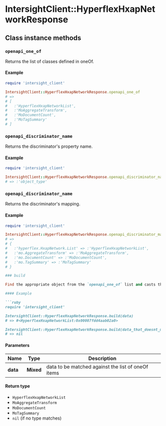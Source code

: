 # IntersightClient::HyperflexHxapNetworkResponse

## Class instance methods

### `openapi_one_of`

Returns the list of classes defined in oneOf.

#### Example

```ruby
require 'intersight_client'

IntersightClient::HyperflexHxapNetworkResponse.openapi_one_of
# =>
# [
#   :'HyperflexHxapNetworkList',
#   :'MoAggregateTransform',
#   :'MoDocumentCount',
#   :'MoTagSummary'
# ]
```

### `openapi_discriminator_name`

Returns the discriminator's property name.

#### Example

```ruby
require 'intersight_client'

IntersightClient::HyperflexHxapNetworkResponse.openapi_discriminator_name
# => :'object_type'
```

### `openapi_discriminator_name`

Returns the discriminator's mapping.

#### Example

```ruby
require 'intersight_client'

IntersightClient::HyperflexHxapNetworkResponse.openapi_discriminator_mapping
# =>
# {
#   :'hyperflex.HxapNetwork.List' => :'HyperflexHxapNetworkList',
#   :'mo.AggregateTransform' => :'MoAggregateTransform',
#   :'mo.DocumentCount' => :'MoDocumentCount',
#   :'mo.TagSummary' => :'MoTagSummary'
# }

### build

Find the appropriate object from the `openapi_one_of` list and casts the data into it.

#### Example

```ruby
require 'intersight_client'

IntersightClient::HyperflexHxapNetworkResponse.build(data)
# => #<HyperflexHxapNetworkList:0x00007fdd4aab02a0>

IntersightClient::HyperflexHxapNetworkResponse.build(data_that_doesnt_match)
# => nil
```

#### Parameters

| Name | Type | Description |
| ---- | ---- | ----------- |
| **data** | **Mixed** | data to be matched against the list of oneOf items |

#### Return type

- `HyperflexHxapNetworkList`
- `MoAggregateTransform`
- `MoDocumentCount`
- `MoTagSummary`
- `nil` (if no type matches)


